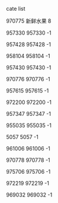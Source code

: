 cate list

970775 新鲜水果 8

957330 957330 -1

957428 957428 -1

958104 958104 -1

957430 957430 -1

970776 970776 -1

957615 957615 -1

972200 972200 -1

957347 957347 -1

955035 955035 -1

5057 5057 -1

961006 961006 -1

970778 970778 -1

975706 975706 -1

972219 972219 -1

969032 969032 -1

